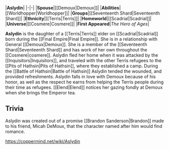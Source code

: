|**Aslydin**|
|-|-|
|**Spouse**|[[Demoux\|Demoux]]|
|**Abilities**|[[Worldhopper\|Worldhopper]]|
|**Groups**|[[Seventeenth Shard\|Seventeenth Shard]]|
|**Ethnicity**|[[Terris\|Terris]]|
|**Homeworld**|[[Scadrial\|Scadrial]]|
|**Universe**|[[Cosmere\|Cosmere]]|
|**First Appeared**|*The Hero of Ages*|

**Aslydin** is the daughter of a [[Terris\|Terris]] elder on [[Scadrial\|Scadrial]] born during the [[Final Empire\|Final Empire]]. She is in a relationship with General [[Demoux\|Demoux]]. She is a member of the [[Seventeenth Shard\|Seventeenth Shard]] and has work of her own throughout the [[Cosmere\|cosmere]].
Aslydin fled her home when it was attacked by the [[Inquisitors\|Inquisitors]], and traveled with the other Terris refugees to the [[Pits of Hathsin\|Pits of Hathsin]], where they established a camp. During the [[Battle of Hathsin\|Battle of Hathsin]] Aslydin tended the wounded, and provided refreshments.
Aslydin falls in love with Demoux because of his honor, as well as the respect he earns from helping the Terris people during their time as refugees. [[Elend\|Elend]] notices her gazing fondly at Demoux when she brings the Emperor tea.

## Trivia
Aslydin was created out of a promise [[Brandon Sanderson\|Brandon]] made to his friend, Micah DeMoux, that the character named after him would find romance.



https://coppermind.net/wiki/Aslydin